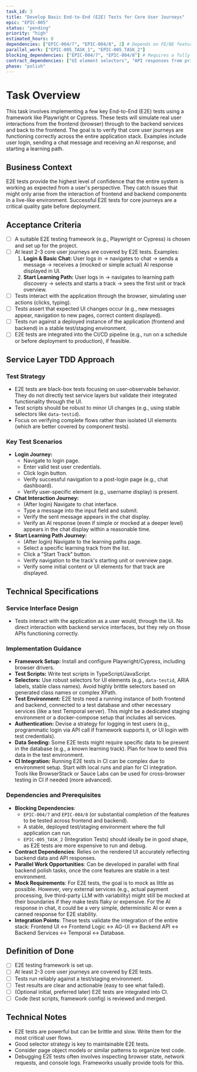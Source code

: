 ```yaml
---
task_id: 3
title: "Develop Basic End-to-End (E2E) Tests for Core User Journeys"
epic: "EPIC-005"
status: "pending"
priority: "high"
estimated_hours: 8
dependencies: ["EPIC-004/7", "EPIC-004/8", 2] # Depends on FE/BE features from EPIC-004, and EPIC-005/2 (Integration Tests)
parallel_work: ["EPIC-005_TASK_1", "EPIC-005_TASK_2"]
blocking_dependencies: ["EPIC-004/7", "EPIC-004/8"] # Requires a fully integrated system (FE+BE)
contract_dependencies: ["UI element selectors", "API responses from prior epics"]
phase: "polish"
---
```


# Task Overview
This task involves implementing a few key End-to-End (E2E) tests using a framework like Playwright or Cypress. These tests will simulate real user interactions from the frontend (browser) through to the backend services and back to the frontend. The goal is to verify that core user journeys are functioning correctly across the entire application stack. Examples include user login, sending a chat message and receiving an AI response, and starting a learning path.

## Business Context
E2E tests provide the highest level of confidence that the entire system is working as expected from a user's perspective. They catch issues that might only arise from the interaction of frontend and backend components in a live-like environment. Successful E2E tests for core journeys are a critical quality gate before deployment.

## Acceptance Criteria
- [ ] A suitable E2E testing framework (e.g., Playwright or Cypress) is chosen and set up for the project.
- [ ] At least 2-3 core user journeys are covered by E2E tests. Examples:
  1.  **Login & Basic Chat:** User logs in -> navigates to chat -> sends a message -> receives a (mocked or simple actual) AI response displayed in UI.
  2.  **Start Learning Path:** User logs in -> navigates to learning path discovery -> selects and starts a track -> sees the first unit or track overview.
- [ ] Tests interact with the application through the browser, simulating user actions (clicks, typing).
- [ ] Tests assert that expected UI changes occur (e.g., new messages appear, navigation to new pages, correct content displayed).
- [ ] Tests run against a deployed instance of the application (frontend and backend) in a stable test/staging environment.
- [ ] E2E tests are integrated into the CI/CD pipeline (e.g., run on a schedule or before deployment to production), if feasible.

## Service Layer TDD Approach
### Test Strategy
- E2E tests are black-box tests focusing on user-observable behavior. They do not directly test service layers but validate their integrated functionality through the UI.
- Test scripts should be robust to minor UI changes (e.g., using stable selectors like `data-testid`).
- Focus on verifying complete flows rather than isolated UI elements (which are better covered by component tests).

### Key Test Scenarios
- **Login Journey:**
  - Navigate to login page.
  - Enter valid test user credentials.
  - Click login button.
  - Verify successful navigation to a post-login page (e.g., chat dashboard).
  - Verify user-specific element (e.g., username display) is present.
- **Chat Interaction Journey:**
  - (After login) Navigate to chat interface.
  - Type a message into the input field and submit.
  - Verify the sent message appears in the chat display.
  - Verify an AI response (even if simple or mocked at a deeper level) appears in the chat display within a reasonable time.
- **Start Learning Path Journey:**
  - (After login) Navigate to the learning paths page.
  - Select a specific learning track from the list.
  - Click a "Start Track" button.
  - Verify navigation to the track's starting unit or overview page.
  - Verify some initial content or UI elements for that track are displayed.

## Technical Specifications
### Service Interface Design
- Tests interact with the application as a user would, through the UI. No direct interaction with backend service interfaces, but they rely on those APIs functioning correctly.

### Implementation Guidance
- **Framework Setup:** Install and configure Playwright/Cypress, including browser drivers.
- **Test Scripts:** Write test scripts in TypeScript/JavaScript.
- **Selectors:** Use robust selectors for UI elements (e.g., `data-testid`, ARIA labels, stable class names). Avoid highly brittle selectors based on generated class names or complex XPath.
- **Test Environment:** E2E tests need a running instance of both frontend and backend, connected to a test database and other necessary services (like a test Temporal server). This might be a dedicated staging environment or a docker-compose setup that includes all services.
- **Authentication:** Devise a strategy for logging in test users (e.g., programmatic login via API call if framework supports it, or UI login with test credentials).
- **Data Seeding:** Some E2E tests might require specific data to be present in the database (e.g., a known learning track). Plan for how to seed this data in the test environment.
- **CI Integration:** Running E2E tests in CI can be complex due to environment setup. Start with local runs and plan for CI integration. Tools like BrowserStack or Sauce Labs can be used for cross-browser testing in CI if needed (more advanced).

### Dependencies and Prerequisites
- **Blocking Dependencies**:
  - `EPIC-004/7` and `EPIC-004/8` (or substantial completion of the features to be tested across frontend and backend).
  - A stable, deployed test/staging environment where the full application can run.
  - `EPIC-005_TASK_2` (Integration Tests) should ideally be in good shape, as E2E tests are more expensive to run and debug.
- **Contract Dependencies**: Relies on the rendered UI accurately reflecting backend data and API responses.
- **Parallel Work Opportunities**: Can be developed in parallel with final backend polish tasks, once the core features are stable in a test environment.
- **Mock Requirements**: For E2E tests, the goal is to mock as little as possible. However, very external services (e.g., actual payment processing, live third-party LLM with variability) might still be mocked at their boundaries if they make tests flaky or expensive. For the AI response in chat, it could be a very simple, deterministic AI or even a canned response for E2E stability.
- **Integration Points**: These tests validate the integration of the entire stack: Frontend UI ↔ Frontend Logic ↔ AG-UI ↔ Backend API ↔ Backend Services ↔ Temporal ↔ Database.

## Definition of Done
- [ ] E2E testing framework is set up.
- [ ] At least 2-3 core user journeys are covered by E2E tests.
- [ ] Tests run reliably against a test/staging environment.
- [ ] Test results are clear and actionable (easy to see what failed).
- [ ] (Optional initial, preferred later) E2E tests are integrated into CI.
- [ ] Code (test scripts, framework config) is reviewed and merged.

## Technical Notes
- E2E tests are powerful but can be brittle and slow. Write them for the most critical user flows.
- Good selector strategy is key to maintainable E2E tests.
- Consider page object models or similar patterns to organize test code.
- Debugging E2E tests often involves inspecting browser state, network requests, and console logs. Frameworks usually provide tools for this.
